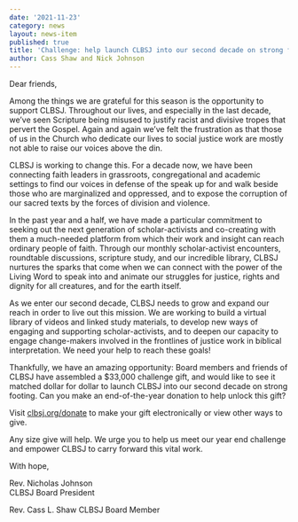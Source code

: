 ```yaml
---
date: '2021-11-23'
category: news
layout: news-item
published: true
title: 'Challenge: help launch CLBSJ into our second decade on strong footing!'
author: Cass Shaw and Nick Johnson
---
```

Dear friends,

Among the things we are grateful for this season is the opportunity to support CLBSJ. Throughout our lives, and especially in the last decade, we’ve seen Scripture being misused to justify racist and divisive tropes that pervert the Gospel. Again and again we’ve felt the frustration as that those of us in the Church who dedicate our lives to social justice work are mostly not able to raise our voices above the din.

CLBSJ is working to change this. For a decade now, we have been connecting faith leaders in grassroots, congregational and academic settings to find our voices in defense of the speak up for and walk beside those who are marginalized and oppressed, and to expose the corruption of our sacred texts by the forces of division and violence.

In the past year and a half, we have made a particular commitment to seeking out the next generation of scholar-activists and co-creating with them a much-needed platform from which their work and insight can reach ordinary people of faith. Through our monthly scholar-activist encounters, roundtable discussions, scripture study, and our incredible library, CLBSJ nurtures the sparks that come when we can connect with the power of the Living Word to speak into and animate our struggles for justice, rights and dignity for all creatures, and for the earth itself.

As we enter our second decade, CLBSJ needs to grow and expand our reach in order to live out this mission. We are working to build a virtual library of videos and linked study materials, to develop new ways of engaging and supporting scholar-activists, and to deepen our capacity to engage change-makers involved in the frontlines of justice work in biblical interpretation. We need your help to reach these goals!

Thankfully, we have an amazing opportunity: Board members and friends of CLBSJ have assembled a $33,000 challenge gift, and would like to see it matched dollar for dollar to launch CLBSJ into our second decade on strong footing. Can you make an end-of-the-year donation to help unlock this gift?

Visit [clbsj.org/donate](https://clbsj.org/donate/) to make your gift electronically or view other ways to give.

Any size give will help. We urge you to help us meet our year end challenge and empower CLBSJ to carry forward this vital work.

With hope,


Rev. Nicholas Johnson              
CLBSJ Board President 


Rev. Cass L. Shaw
CLBSJ Board Member
